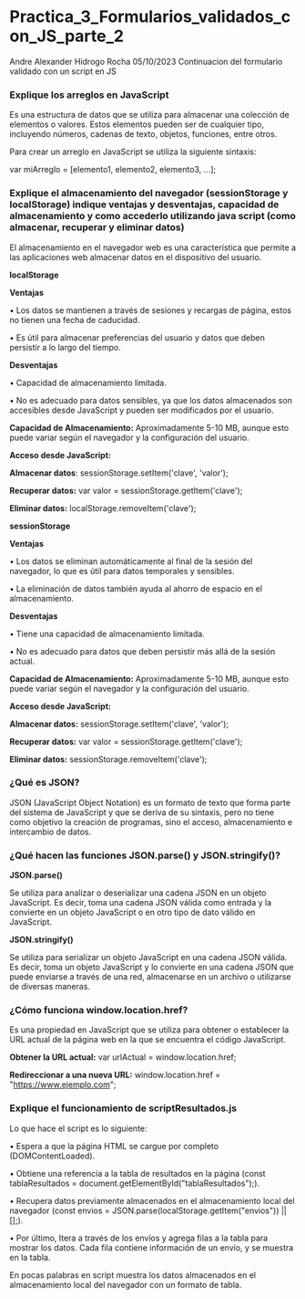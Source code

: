 # Practica_3_Formularios_validados_con_JS_parte_2
Andre Alexander Hidrogo Rocha 05/10/2023 Continuacion del formulario validado con un script en JS

### Explique los arreglos en JavaScript
Es una estructura de datos que se utiliza para almacenar una colección de elementos o valores. Estos elementos pueden ser de cualquier tipo, incluyendo números, cadenas de texto, objetos, funciones, entre otros.

Para crear un arreglo en JavaScript se utiliza la siguiente sintaxis:

var miArreglo = [elemento1, elemento2, elemento3, ...];

### Explique el almacenamiento del navegador (sessionStorage y localStorage) indique ventajas y desventajas, capacidad de almacenamiento y como accederlo utilizando java script (como almacenar, recuperar y eliminar datos)

El almacenamiento en el navegador web es una característica que permite a las aplicaciones web almacenar datos en el dispositivo del usuario.

**localStorage**

**Ventajas**

•	Los datos se mantienen a través de sesiones y recargas de página, estos no tienen una fecha de caducidad.

•	Es útil para almacenar preferencias del usuario y datos que deben persistir a lo largo del tiempo.

**Desventajas**

•	Capacidad de almacenamiento limitada.

•	No es adecuado para datos sensibles, ya que los datos almacenados son accesibles desde JavaScript y pueden ser modificados por el usuario.

**Capacidad de Almacenamiento:** Aproximadamente 5-10 MB, aunque esto puede variar según el navegador y la configuración del usuario.

**Acceso desde JavaScript:**

**Almacenar datos**: sessionStorage.setItem('clave', 'valor');

**Recuperar datos:** var valor = sessionStorage.getItem('clave');

**Eliminar datos:** localStorage.removeItem('clave');

**sessionStorage**

**Ventajas**

•	Los datos se eliminan automáticamente al final de la sesión del navegador, lo que es útil para datos temporales y sensibles.

•	La eliminación de datos también ayuda al ahorro de espacio en el almacenamiento.

**Desventajas**

•	Tiene una capacidad de almacenamiento limitada.

•	No es adecuado para datos que deben persistir más allá de la sesión actual.

**Capacidad de Almacenamiento:** Aproximadamente 5-10 MB, aunque esto puede variar según el navegador y la configuración del usuario.

**Acceso desde JavaScript:**

**Almacenar datos:** sessionStorage.setItem('clave', 'valor');

**Recuperar datos:** var valor = sessionStorage.getItem('clave');

**Eliminar datos:** sessionStorage.removeItem('clave');

### ¿Qué es JSON?

JSON (JavaScript Object Notation) es un formato de texto que forma parte del sistema de JavaScript y que se deriva de su sintaxis, pero no tiene como objetivo la creación de programas, sino el acceso, almacenamiento e intercambio de datos.

### ¿Qué hacen las funciones JSON.parse() y JSON.stringify()?

**JSON.parse()**

Se utiliza para analizar o deserializar una cadena JSON en un objeto JavaScript. Es decir, toma una cadena JSON válida como entrada y la convierte en un objeto JavaScript o en otro tipo de dato válido en JavaScript.

**JSON.stringify()**

Se utiliza para serializar un objeto JavaScript en una cadena JSON válida. Es decir, toma un objeto JavaScript y lo convierte en una cadena JSON que puede enviarse a través de una red, almacenarse en un archivo o utilizarse de diversas maneras.

### ¿Cómo funciona window.location.href?

Es una propiedad en JavaScript que se utiliza para obtener o establecer la URL actual de la página web en la que se encuentra el código JavaScript. 

**Obtener la URL actual:** var urlActual = window.location.href;

**Redireccionar a una nueva URL:** window.location.href = "https://www.ejemplo.com";

### Explique el funcionamiento de scriptResultados.js

Lo que hace el script es lo siguiente:

•	Espera a que la página HTML se cargue por completo (DOMContentLoaded).

•	Obtiene una referencia a la tabla de resultados en la página (const tablaResultados = document.getElementById("tablaResultados");).

•	Recupera datos previamente almacenados en el almacenamiento local del navegador (const envios = JSON.parse(localStorage.getItem("envios")) || [];).

•	Por último, Itera a través de los envíos y agrega filas a la tabla para mostrar los datos. Cada fila contiene información de un envío, y se muestra en la tabla.

En pocas palabras en script muestra los datos almacenados en el almacenamiento local del navegador con un formato de tabla.
